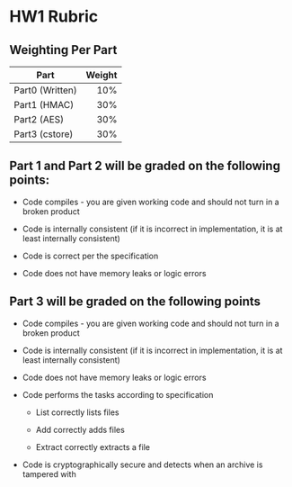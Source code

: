 # HW1 Rubric


## Weighting Per Part


| Part | Weight|
| -------------  |  -----:|
| Part0 (Written)|  10% |
| Part1 (HMAC)   |  30% |
| Part2 (AES)    |  30% |
| Part3 (cstore) |  30% |

## Part 1 and Part 2 will be graded on the following points: 

* Code compiles - you are given working code and should not turn in a broken product

* Code is internally consistent (if it is incorrect in implementation, it is at least internally consistent)

* Code is correct per the specification

* Code does not have memory leaks or logic errors

## Part 3 will be graded on the following points 

* Code compiles - you are given working code and should not turn in a broken product

* Code is internally consistent (if it is incorrect in implementation, it is at least internally consistent)

* Code does not have memory leaks or logic errors

* Code performs the tasks according to specification

  * List correctly lists files

  * Add correctly adds files

  * Extract correctly extracts a file

* Code is cryptographically secure and detects when an archive is tampered with
